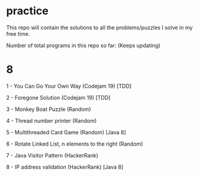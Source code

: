 # practice
This repo will contain the solutions to all the problems/puzzles I solve in my free time.

Number of total programs in this repo so far: (Keeps updating)

# 8

1 - You Can Go Your Own Way (Codejam 19) [TDD]

2 - Foregone Solution (Codejam 19) [TDD]

3 - Monkey Boat Puzzle (Random)

4 - Thread number printer (Random)

5 - Multithreaded Card Game (Random) [Java 8]

6 - Rotate Linked List, n elements to the right (Random)

7 - Java Visitor Pattern (HackerRank)

8 - IP address validation (HackerRank) [Java 8]
